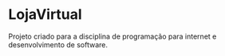 # LojaVirtual
Projeto criado para a disciplina de programação para internet e desenvolvimento de software.
